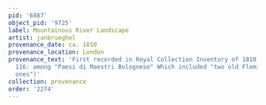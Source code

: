 ```yaml
---
pid: '6887'
object_pid: '9725'
label: Mountainous River Landscape
artist: janbrueghel
provenance_date: ca. 1810
provenance_location: London
provenance_text: 'First recorded in Royal Collection Inventory of 1810 (Inv. A, p.
  116: among "Paesi di Maestri Bolognese" Which included "two old Flemish and German
  ones")'
collection: provenance
order: '2274'
---
```

